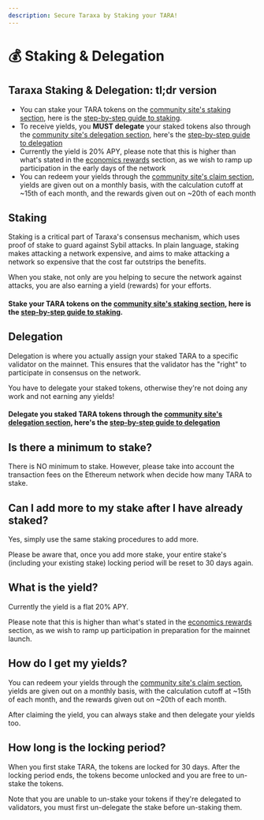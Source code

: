 ```yaml
---
description: Secure Taraxa by Staking your TARA!
---
```


# 💰 Staking & Delegation

## Taraxa Staking & Delegation: tl;dr version&#x20;

* You can stake your TARA tokens on the [community site's staking section](https://community.taraxa.io/staking), here is the [step-by-step guide to staking](https://medium.com/taraxa-project/how-to-stake-your-tara-a-step-by-step-guide-a03b72dd519e).&#x20;
* To receive yields, you **MUST delegate** your staked tokens also through the [community site's delegation section](https://community.taraxa.io/delegation), here's the [step-by-step guide to delegation](https://medium.com/taraxa-project/how-to-participate-in-taraxas-mainnet-candidate-a-step-by-step-guide-fb0c0f6ad71f)&#x20;
* Currently the yield is 20% APY, please note that this is higher than what's stated in the [economics rewards](../tech-whitepaper/economic-model.md#5-5-rewards) section, as we wish to ramp up participation in the early days of the network
* You can redeem your yields through the [community site's claim section](https://community.taraxa.io/redeem), yields are given out on a monthly basis, with the calculation cutoff at \~15th of each month, and the rewards given out on \~20th of each month

##

## Staking&#x20;

Staking is a critical part of Taraxa's consensus mechanism, which uses proof of stake to guard against Sybil attacks. In plain language, staking makes attacking a network expensive, and aims to make attacking a network so expensive that the cost far outstrips the benefits.

When you stake, not only are you helping to secure the network against attacks, you are also earning a yield (rewards) for your efforts.

#### Stake your TARA tokens on the [community site's staking section](https://community.taraxa.io/staking), here is the [step-by-step guide to staking](https://medium.com/taraxa-project/how-to-stake-your-tara-a-step-by-step-guide-a03b72dd519e).&#x20;

##

## Delegation

Delegation is where you actually assign your staked TARA to a specific validator on the mainnet. This ensures that the validator has the "right" to participate in consensus on the network.&#x20;

You have to delegate your staked tokens, otherwise they're not doing any work and not earning any yields!&#x20;

#### Delegate you staked TARA tokens through the [community site's delegation section](https://community.taraxa.io/delegation), here's the [step-by-step guide to delegation](https://medium.com/taraxa-project/how-to-participate-in-taraxas-mainnet-candidate-a-step-by-step-guide-fb0c0f6ad71f)&#x20;

##

## Is there a minimum to stake?

There is NO minimum to stake. However, please take into account the transaction fees on the Ethereum network when decide how many TARA to stake.

##

## Can I add more to my stake after I have already staked?

Yes, simply use the same staking procedures to add more.

Please be aware that, once you add more stake, your entire stake's (including your existing stake) locking period will be reset to 30 days again.

##

## What is the yield?

Currently the yield is a flat 20% APY.&#x20;

Please note that this is higher than what's stated in the [economics rewards](../tech-whitepaper/economic-model.md#5-5-rewards) section, as we wish to ramp up participation in preparation for the mainnet launch.

##

## How do I get my yields?

You can redeem your yields through the [community site's claim section](https://community.taraxa.io/redeem), yields are given out on a monthly basis, with the calculation cutoff at \~15th of each month, and the rewards given out on \~20th of each month.&#x20;

After claiming the yield, you can always stake and then delegate your yields too.&#x20;

##

## How long is the locking period?

When you first stake TARA, the tokens are locked for 30 days. After the locking period ends, the tokens become unlocked and you are free to un-stake the tokens.&#x20;

Note that you are unable to un-stake your tokens if they're delegated to validators, you must first un-delegate the stake before un-staking them.&#x20;
